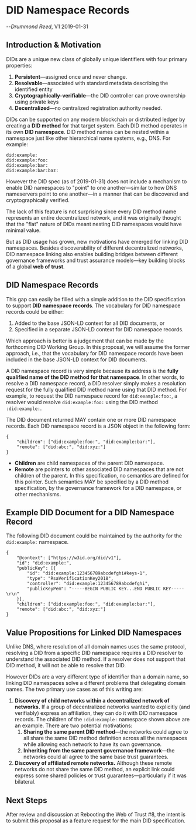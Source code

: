 # DID Namespace Records

--_Drummond Reed_, V1 2019-01-31

## Introduction & Motivation

DIDs are a unique new class of globally unique identifiers with four primary properties:
1. **Persistent**—assigned once and never change.
1. **Resolvable**—associated with standard metadata describing the identified entity
1. **Cryptographically-verifiable**—the DID controller can prove ownership using private keys
1. **Decentralized**—no centralized registration authority needed.

DIDs can be supported on any modern blockchain or distributed ledger by creating a **DID method** for that target system. Each DID method operates in its own **DID namespace**. DID method names can be nested within a namespace just like other hierarchical name systems, e.g., DNS. For example:
```
did:example:
did:example:foo:
did:example:bar:
did:example:bar:baz:
```
However the DID spec (as of 2019-01-31) does not include a mechanism to enable DID namespaces to "point" to one another—similar to how DNS nameservers point to one another—in a manner that can be discovered and cryptographically verified.

The lack of this feature is not surprising since every DID method name represents an entire decentralized network, and it was originally thought that the "flat" nature of DIDs meant nesting DID namespaces would have minimal value.

But as DID usage has grown, new motivations have emerged for linking DID namespaces. Besides discoverability of different decentralized networks, DID namespace linking also enables building bridges between different governance frameworks and trust assurance models—key building blocks of a global **web of trust**.

## DID Namespace Records

This gap can easily be filled with a simple addition to the DID specification to support **DID namespace records**. The  vocabulary for DID namespace records could be either:
1. Added to the base JSON-LD context for all DID documents, or
1. Specified in a separate JSON-LD context for DID namespace records.

Which approach is better is a judgement that can be made by the forthcoming DID Working Group. In this proposal, we will assume the former approach, i.e., that the vocabulary for DID namespace records have been included in the base JSON-LD context for DID documents.

A DID namespace record is very simple because its address is the **fully qualified name of the DID method for that namespace**. In other words, to resolve a DID namespace record, a DID resolver simply makes a resolution request for the fully qualified DID method name using that DID method. For example, to request the DID namespace record for `did:example:foo:`, a resolver would resolve `did:example:foo:` using the DID method `:did:example:`.

The DID document returned MAY contain one or more DID namespace records. Each DID namespace record is a JSON object in the following form:
```
{
	"children": ["did:example:foo:", "did:example:bar:"],
	"remote": ["did:abc:", "did:xyz:"]
}
```
* **Children** are child namespaces of the parent DID namespace.
* **Remote** are pointers to other associated DID namespaces that are not children of the parent. In this specification, no semantics are defined for this pointer. Such semantics MAY be specified by a DID method specification, by the governance framework for a DID namespace, or other mechanisms.

## Example DID Document for a DID Namespace Record

The following DID document could be maintained by the authority for the `did:example:` namespace.
```
{
	"@context": ["https://w3id.org/did/v1"],
	"id": "did:example:",
	"publicKey": [{
		"id": "did:example:123456789abcdefghi#keys-1",
		"type": "RsaVerificationKey2018",
		"controller": "did:example:123456789abcdefghi",
		"publicKeyPem": "-----BEGIN PUBLIC KEY...END PUBLIC KEY-----\r\n"
	}],
	"children": ["did:example:foo:", "did:example:bar:"],
	"remote": ["did:abc:", "did:xyz:"]
}
```
## Value Propositions for Linked DID Namespaces

Unlike DNS, where resolution of all domain names uses the same protocol, resolving a DID from a specific DID namespace requires a DID resolver to understand the associated DID method. If a resolver does not support that DID method, it will not be able to resolve that DID. 

However DIDs are a very different type of identifier than a domain name, so linking DID namespaces solve a different problems that delegating domain names. The two primary use cases as of this writing are:
1. **Discovery of child networks within a decentralized network of networks.** If a group of decentralized networks wanted to explicitly (and verifiably) express an affiliation, they can do it with DID namespace records. The children of the `:did:example:` namespace shown above are an example. There are two potential motivations:
   1. **Sharing the same parent DID method**—the networks could agree to all share the same DID method definition across all the namespaces while allowing each network to have its own governance.
   1. **Inheriting from the same parent governance framework**—the networks could all agree to the same base trust guarantees.
1. **Discovery of affiliated remote networks.** Although these remote networks do not share the same DID method, an explicit link could express some shared policies or trust guarantees—particularly if it was bilateral.

## Next Steps

After review and discussion at Rebooting the Web of Trust #8, the intent is to submit this proposal as a feature request for the main DID specification.
